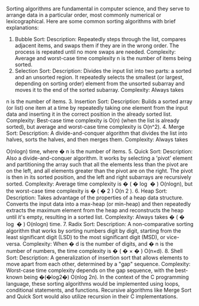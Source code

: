 Sorting algorithms are fundamental in computer science, and they serve to arrange data in a particular order, most commonly numerical or lexicographical. Here are some common sorting algorithms with brief explanations:

1. Bubble Sort:
Description: Repeatedly steps through the list, compares adjacent items, and swaps them if they are in the wrong order. The process is repeated until no more swaps are needed.
Complexity: Average and worst-case time complexity 
n is the number of items being sorted.
2. Selection Sort:
Description: Divides the input list into two parts: a sorted and an unsorted region. It repeatedly selects the smallest (or largest, depending on sorting order) element from the unsorted subarray and moves it to the end of the sorted subarray.
Complexity: Always takes 

n is the number of items.
3. Insertion Sort:
Description: Builds a sorted array (or list) one item at a time by repeatedly taking one element from the input data and inserting it in the correct position in the already sorted list.
Complexity: Best-case time complexity is 
O(n) (when the list is already sorted), but average and worst-case time complexity is 
O(n^2).
4. Merge Sort:
Description: A divide-and-conquer algorithm that divides the list into halves, sorts the halves, and then merges them.
Complexity: Always takes 

O(nlogn) time, where 
�
n is the number of items.
5. Quick Sort:
Description: Also a divide-and-conquer algorithm. It works by selecting a 'pivot' element and partitioning the array such that all the elements less than the pivot are on the left, and all elements greater than the pivot are on the right. The pivot is then in its sorted position, and the left and right subarrays are recursively sorted.
Complexity: Average time complexity is 
�
(
�
log
⁡
�
)
O(nlogn), but the worst-case time complexity is 
�
(
�
2
)
O(n 
2
 ).
6. Heap Sort:
Description: Takes advantage of the properties of a heap data structure. Converts the input data into a max-heap (or min-heap) and then repeatedly extracts the maximum element from the heap and reconstructs the heap until it's empty, resulting in a sorted list.
Complexity: Always takes 
�
(
�
log
⁡
�
)
O(nlogn) time.
7. Radix Sort:
Description: A non-comparative sorting algorithm that works by sorting numbers digit by digit, starting from the least significant digit (LSD) to the most significant digit (MSD), or vice-versa.
Complexity: When 
�
d is the number of digits, and 
�
n is the number of numbers, the time complexity is 
�
(
�
×
�
)
O(n×d).
8. Shell Sort:
Description: A generalization of insertion sort that allows elements to move apart from each other, determined by a "gap" sequence.
Complexity: Worst-case time complexity depends on the gap sequence, with the best-known being 
�(�log⁡2�)
O(nlog 2n).
In the context of the C programming language, these sorting algorithms would be implemented using loops, conditional statements, and functions. Recursive algorithms like Merge Sort and Quick Sort would also utilize recursion in their C implementations.

